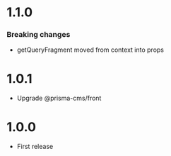 
1.1.0
=================================
### Breaking changes
- getQueryFragment moved from context into props

1.0.1
=================================
- Upgrade @prisma-cms/front

1.0.0
=================================
- First release

